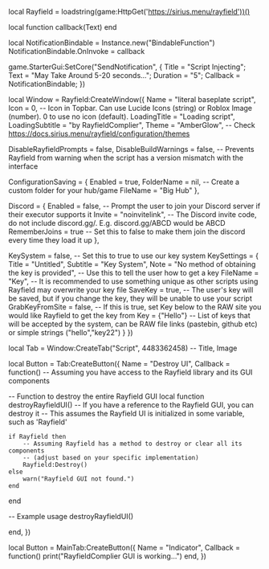 local Rayfield = loadstring(game:HttpGet('https://sirius.menu/rayfield'))()

local function callback(Text)
end

local NotificationBindable = Instance.new("BindableFunction")
NotificationBindable.OnInvoke = callback

game.StarterGui:SetCore("SendNotification", {
    Title = "Script Injecting";
    Text = "May Take Around 5-20 seconds...";
    Duration = "5";
    Callback = NotificationBindable;
})

local Window = Rayfield:CreateWindow({
   Name = "literal baseplate script",
   Icon = 0, -- Icon in Topbar. Can use Lucide Icons (string) or Roblox Image (number). 0 to use no icon (default).
   LoadingTitle = "Loading script",
   LoadingSubtitle = "by RayfieldComplier",
   Theme = "AmberGlow", -- Check https://docs.sirius.menu/rayfield/configuration/themes

   DisableRayfieldPrompts = false,
   DisableBuildWarnings = false, -- Prevents Rayfield from warning when the script has a version mismatch with the interface

   ConfigurationSaving = {
      Enabled = true,
      FolderName = nil, -- Create a custom folder for your hub/game
      FileName = "Big Hub"
   },

   Discord = {
      Enabled = false, -- Prompt the user to join your Discord server if their executor supports it
      Invite = "noinvitelink", -- The Discord invite code, do not include discord.gg/. E.g. discord.gg/ABCD would be ABCD
      RememberJoins = true -- Set this to false to make them join the discord every time they load it up
   },

   KeySystem = false, -- Set this to true to use our key system
   KeySettings = {
      Title = "Untitled",
      Subtitle = "Key System",
      Note = "No method of obtaining the key is provided", -- Use this to tell the user how to get a key
      FileName = "Key", -- It is recommended to use something unique as other scripts using Rayfield may overwrite your key file
      SaveKey = true, -- The user's key will be saved, but if you change the key, they will be unable to use your script
      GrabKeyFromSite = false, -- If this is true, set Key below to the RAW site you would like Rayfield to get the key from
      Key = {"Hello"} -- List of keys that will be accepted by the system, can be RAW file links (pastebin, github etc) or simple strings ("hello","key22")
   }
})

local Tab = Window:CreateTab("Script", 4483362458) -- Title, Image

local Button = Tab:CreateButton({
   Name = "Destroy UI",
   Callback = function()
   -- Assuming you have access to the Rayfield library and its GUI components

-- Function to destroy the entire Rayfield GUI
local function destroyRayfieldUI()
    -- If you have a reference to the Rayfield GUI, you can destroy it
    -- This assumes the Rayfield UI is initialized in some variable, such as 'Rayfield'

    if Rayfield then
        -- Assuming Rayfield has a method to destroy or clear all its components
        -- (adjust based on your specific implementation)
        Rayfield:Destroy()
    else
        warn("Rayfield GUI not found.")
    end
end

-- Example usage
destroyRayfieldUI()

   end,
})

local Button = MainTab:CreateButton({
   Name = "Indicator",
   Callback = function()
   print("RayfieldComplier GUI is working...")
   end,
})
